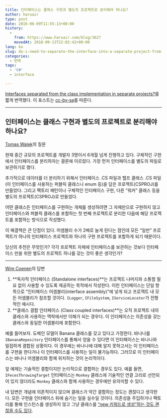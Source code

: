 ```yaml
---
title: 인터페이스는 클래스 구현과 별도의 프로젝트로 분리해야 하나요?
author: haruair
type: post
date: 2016-06-09T11:55:13+00:00
history:
  - 
    from: https://www.haruair.com/blog/3627
    movedAt: 2018-09-13T22:02:42+00:00
lang: ko
slug: do-i-need-to-separate-the-interface-into-a-separate-project-from-the-class-implementation
categories:
  - 번역
tags:
  - 'C#'
  - interface

---
```

[Interfaces separated from the class implementation in separate projects?][1]를 짧게 번역했다. 이 포스트는 [cc-by-sa][2]를 따른다.

* * *

## 인터페이스는 클래스 구현과 별도의 프로젝트로 분리해야 하나요?

[Tomas Walek][3]의 질문

현재 중간 규모의 프로젝트를 개발자 3명이서 6개월 넘게 진행하고 있다. 구체적인 구현에서 인터페이스를 분리하자는 결론에 이르렀다. 가장 먼저 인터페이스를 별도의 파일로 보관하기로 했다.

추가적으로 데이터를 더 분리하기 위해서 인터페이스 .CS 파일과 헬프 클래스 .CS 파일(이 인터페이스를 사용하는 퍼블릭 클래스나 enum 등)을 담은 프로젝트(CSPROJ)를 만들었다. 그리고 팩토리 패턴이나 구체적인 인터페이스 구현, 다른 &#8220;워커&#8221; 클래스 등을 별도의 프로젝트(CSPROJ)로 만들었다.

어떤 클래스든 인터페이스를 구현하는 개체를 생성하려면 그 자체만으로 구현하지 않고 인터페이스와 퍼블릭 클래스를 포함하는 첫 번째 프로젝트로 분리한 다음에 해당 프로젝트를 포함하는 방식으로 작성했다.

이 해결책은 큰 단점이 있다. 어셈블리 수가 2배로 늘게 된다는 점인데 모든 &#8220;일반&#8221; 프로젝트가 하나의 인터페이스 프로젝트와 하나의 구현 프로젝트를 포함하게 되기 때문이다.

당신의 추천은 무엇인가? 각각 프로젝트 자체에 인터페이스를 보관하는 것보다 인터페이스 만을 위한 별도의 프로젝트 하나를 갖는 것이 좋은 생각인가?

* * *

[Wim Coenen][4]의 답변

  1. **독자적 인터페이스 (Standalone interfaces)**는 프로젝트 나머지와 소통할 필요 없이 사용할 수 있도록 제공하는 목적에서 작성한다. 이런 인터페이스는 단일 항목으로 &#8220;인터페이스 어셈블리(interface assembly)&#8221;에 넣게 되고 프로젝트 내 모든 어셈블리가 참조할 것이다. `ILogger`, `IFileSystem`, `IServiceLocator`가 전형적인 예시다.
  2. **클래스 결합 인터페이스 (Class coupled interfaces)**는 오직 프로젝트 내의 클래스와 사용하는 맥락에서만 이해가 되는 경우다. 이 인터페이스는 의존성을 갖는 클래스와 동일한 어셈블리에 포함한다.

예를 들어보자. 도메인 모델이 Banana 클래스를 갖고 있다고 가정한다. 바나나를 `IBananaRepository` 인터페이스를 통해서 얻을 수 있다면 이 인터페이스는 바나나와 밀접하게 결합된 상황이다. 이 경우에는 바나나에 대해 알지 못하고서는 이 인터페이스를 구현을 한다거나 이 인터페이스를 사용하는 일이 불가능하다. 그러므로 이 인터페이스는 바나나 어셈블리와 함께 위치하는 것이 논리적이다.

앞 예제는 기술적인 결합이지만 논리적으로 결합하는 경우도 있다. 예를 들면, `IFecesThrowingTarget` 인터페이스는 `Monkey` 클래스에 기술적인 연결 고리로 선언되어 있지 않더라도 `Monkey` 클래스와 함께 사용하는 경우에만 유의미할 수 있다.

내 답변은 개념에 의존적이지 않으며 클래스가 약간 결합하는 정도는 괜찮다고 생각한다. 모든 구현을 인터페이스 뒤에 숨기는 일을 실수일 것이다. 의존성을 주입하거나 팩토리를 통해 인스턴스를 생성하지 않고 그냥 클래스를 [&#8220;new 키워드로 생성&#8221;하는 것도 괜찮을 수도 있다][5].

 [1]: http://stackoverflow.com/questions/1638240/interfaces-separated-from-the-class-implementation-in-separate-projects
 [2]: http://creativecommons.org/licenses/by-sa/3.0/
 [3]: http://stackoverflow.com/users/95467/tomas-walek
 [4]: http://stackoverflow.com/users/52626/wim-coenen
 [5]: http://googletesting.blogspot.com.au/2008/10/to-new-or-not-to-new.html